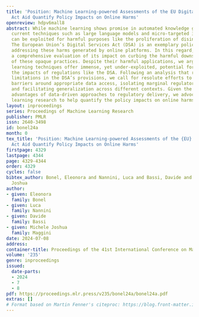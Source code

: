 ```yaml
---
title: 'Position: Machine Learning-powered Assessments of the EU Digital Services
  Act Aid Quantify Policy Impacts on Online Harms'
openreview: hdpv6mall8
abstract: While machine learning shows promise in automated knowledge generation,
  current techniques such as large language models and micro-targeted influence operations
  can be exploited for harmful purposes like the proliferation of disinformation.
  The European Union’s Digital Services Act (DSA) is an exemplary policy response
  addressing these harms generated by online platforms. In this regard, it necessitates
  a comprehensive evaluation of its impact on curbing the harmful downstream effects
  of these opaque practices. Despite their harmful applications, we argue that machine
  learning techniques offer immense, yet under-exploited, potential for unraveling
  the impacts of regulations like the DSA. Following an analysis that reveals possible
  limitations in the DSA’s provisions, we call for resolute efforts to address methodological
  barriers around appropriate data access, isolating marginal regulatory effects,
  and facilitating generalization across different contexts. Given the identified
  advantages of data-driven approaches to regulatory delivery, we advocate for machine
  learning research to help quantify the policy impacts on online harms.
layout: inproceedings
series: Proceedings of Machine Learning Research
publisher: PMLR
issn: 2640-3498
id: bonel24a
month: 0
tex_title: 'Position: Machine Learning-powered Assessments of the {EU} Digital Services
  Act Aid Quantify Policy Impacts on Online Harms'
firstpage: 4329
lastpage: 4344
page: 4329-4344
order: 4329
cycles: false
bibtex_author: Bonel, Eleonora and Nannini, Luca and Bassi, Davide and Maggini, Michele
  Joshua
author:
- given: Eleonora
  family: Bonel
- given: Luca
  family: Nannini
- given: Davide
  family: Bassi
- given: Michele Joshua
  family: Maggini
date: 2024-07-08
address:
container-title: Proceedings of the 41st International Conference on Machine Learning
volume: '235'
genre: inproceedings
issued:
  date-parts:
  - 2024
  - 7
  - 8
pdf: https://proceedings.mlr.press/v235/bonel24a/bonel24a.pdf
extras: []
# Format based on Martin Fenner's citeproc: https://blog.front-matter.io/posts/citeproc-yaml-for-bibliographies/
---
```

